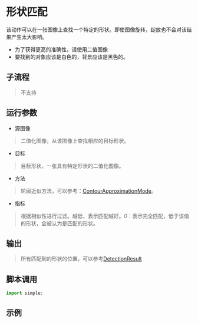 # 形状匹配 
该动作可以在一张图像上查找一个特定的形状。即使图像旋转，绽放也不会对该结果产生太大影响。

* 为了获得更高的准确性，请使用二值图像
* 要找到的对象应该是白色的，背景应该是黑色的。
## 子流程
> 不支持


## 运行参数

* 源图像
> 二值化图像，从该图像上查找相应的目标形状。
* 目标
>  目标形状，一张具有特定形状的二值化图像。

* 方法
> 轮廓近似方法，可以参考：[ContourApproximationMode](./enums/ContourApproximationMode.md)。

* 指标
> 根据相似性进行过滤。越低，表示匹配越好。*0*：表示完全匹配，低于该值的形状，会被认为是匹配的形状。
## 输出

> 所有匹配到的形状的位置，可以参考[DetectionResult](./types/DetectionResult.md)


## 脚本调用

```python
import simple;

```

## 示例